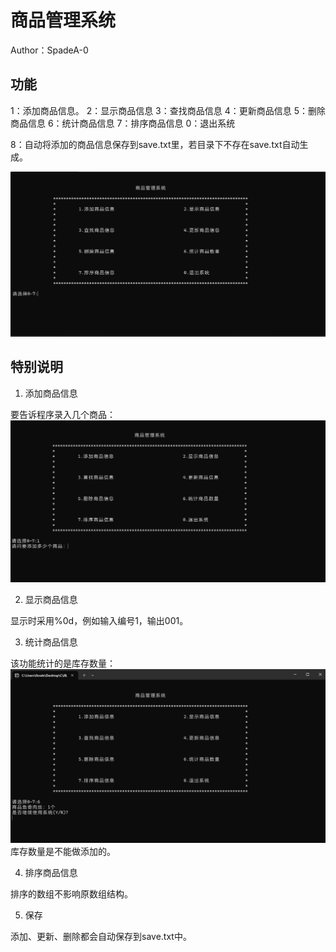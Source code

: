 # 商品管理系统 
Author：SpadeA-0

## 功能

1：添加商品信息。
2：显示商品信息
3：查找商品信息
4：更新商品信息
5：删除商品信息
6：统计商品信息
7：排序商品信息
0：退出系统

8：自动将添加的商品信息保存到save.txt里，若目录下不存在save.txt自动生成。

![1703552185339](image/README/1703552185339.png)

## 特别说明

1. 添加商品信息

要告诉程序录入几个商品：
![1703552323707](image/README/1703552323707.png)

2. 显示商品信息

显示时采用%0d，例如输入编号1，输出001。

3. 统计商品信息

该功能统计的是库存数量：
![1703552463295](image/README/1703552463295.png)
库存数量是不能做添加的。

4. 排序商品信息

排序的数组不影响原数组结构。

5. 保存

添加、更新、删除都会自动保存到save.txt中。
